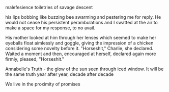 malefesience toiletries of savage descent

his lips bobbing like buzzing bee swarming and pestering me for reply. He would not cease his persistent perambulations and I swatted at the air to make a space for my response, to no avail.

His mother looked at him through her lenses which seemed to make her eyeballs float aimlessly and goggle, giving the impression of a chicken considering some novelty before it. 
"Horseshit," Charlie, she declared. Waited a moment and then, encouraged at herself, declared again more firmly, pleased, "Horseshit."

Annabelle's Truth - the glow of the sun seen through iced window. It will be the same truth year after year, decade after decade

We live in the proximity of promises